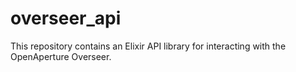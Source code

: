 # overseer_api
This repository contains an Elixir API library for interacting with the OpenAperture Overseer.
